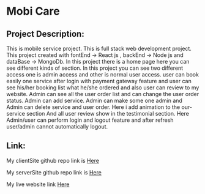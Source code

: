 # Mobi Care

## Project Description:

This is mobile service project. This is full stack web development project. This project created with fontEnd -> React js , backEnd -> Node js and dataBase -> MongoDb. 
In this project there is a home page here you can see different kinds of section. In this project you can see two different access one is admin access and other is normal user access. user can book easily one service after login with payment gateway feature and user can see his/her booking list what he/she ordered and also user can review to my website. Admin can see all the user order list and can change the user order status. Admin can add service. Admin can make some one admin and Admin can delete service and user order.
Here i add animation to the our-service section And all user review show in the testimonial section. Here Admin/user can perform login and logout feature and after refresh user/admin cannot automatically logout. 


## Link:

My clientSite github repo link is [Here](https://github.com/Porgramming-Hero-web-course/complete-website-client-Arifuzzaman-Nishan)

My serverSite github repo link is [Here](https://github.com/Porgramming-Hero-web-course/complete-website-server-Arifuzzaman-Nishan)

My live website link [Here](https://mobi-care-2a942.web.app/)